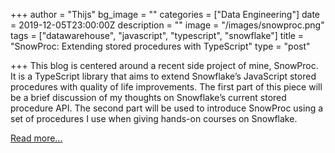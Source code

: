 +++
author = "Thijs"
bg_image = ""
categories = ["Data Engineering"]
date = 2019-12-05T23:00:00Z
description = ""
image = "/images/snowproc.png"
tags = ["datawarehouse", "javascript", "typescript", "snowflake"]
title = "SnowProc: Extending stored procedures with TypeScript"
type = "post"

+++
This blog is centered around a recent side project of mine, SnowProc. It is a TypeScript library that aims to extend Snowflake’s JavaScript stored procedures with quality of life improvements. The first part of this piece will be a brief discussion of my thoughts on Snowflake’s current stored procedure API. The second part will be used to introduce SnowProc using a set of procedures I use when giving hands-on courses on Snowflake.

[Read more...](https://thijskoot.nl/snowflake/typescript/2019/12/06/snowproc-stored-procedures-with-typescript.html)